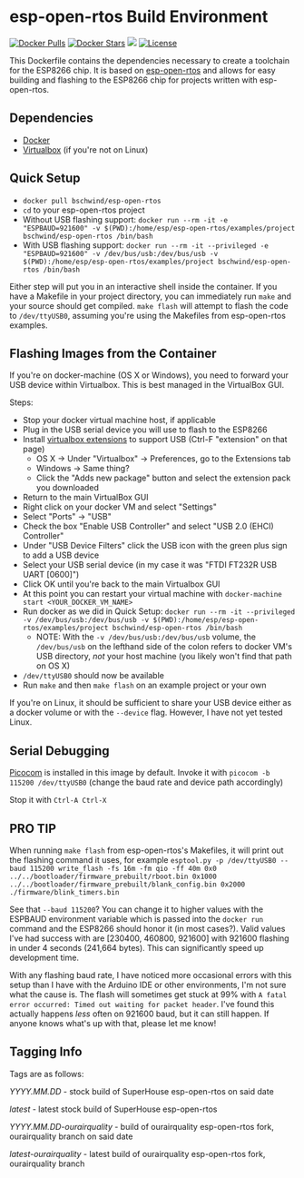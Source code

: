 esp-open-rtos Build Environment
===============================

[![Docker Pulls](https://img.shields.io/docker/pulls/bschwind/esp-open-rtos.svg)](https://hub.docker.com/r/bschwind/esp-open-rtos/) [![Docker Stars](https://img.shields.io/docker/stars/bschwind/esp-open-rtos.svg)](https://hub.docker.com/r/bschwind/esp-open-rtos/) [![](https://images.microbadger.com/badges/image/bschwind/esp-open-rtos.svg)](https://microbadger.com/images/bschwind/esp-open-rtos "Get your own image badge on microbadger.com") [![License](https://img.shields.io/badge/license-MIT-blue.svg?style=flat)](https://github.com/bschwind/esp-build/blob/master/LICENSE)

This Dockerfile contains the dependencies necessary to create a toolchain for the ESP8266 chip.
It is based on [esp-open-rtos](https://github.com/SuperHouse/esp-open-rtos) and allows for easy building and flashing
to the ESP8266 chip for projects written with esp-open-rtos.

Dependencies
------------
- [Docker](https://www.docker.com/products/docker-toolbox)
- [Virtualbox](https://www.virtualbox.org/wiki/Downloads) (if you're not on Linux)

Quick Setup
-----------

* `docker pull bschwind/esp-open-rtos`
* `cd` to your esp-open-rtos project
* Without USB flashing support: `docker run --rm -it -e "ESPBAUD=921600" -v $(PWD):/home/esp/esp-open-rtos/examples/project bschwind/esp-open-rtos /bin/bash`
* With USB flashing support: `docker run --rm -it --privileged -e "ESPBAUD=921600" -v /dev/bus/usb:/dev/bus/usb -v $(PWD):/home/esp/esp-open-rtos/examples/project bschwind/esp-open-rtos /bin/bash`

Either step will put you in an interactive shell inside the container. If you have a Makefile in your project directory, you can immediately
run `make` and your source should get compiled. `make flash` will attempt to flash the code to `/dev/ttyUSB0`, assuming you're using the
Makefiles from esp-open-rtos examples.

Flashing Images from the Container
----------------------------------

If you're on docker-machine (OS X or Windows), you need to forward your USB device within Virtualbox. This is best managed in the VirtualBox GUI.

Steps:

* Stop your docker virtual machine host, if applicable
* Plug in the USB serial device you will use to flash to the ESP8266
* Install [virtualbox extensions](https://www.virtualbox.org/wiki/Downloads) to support USB (Ctrl-F "extension" on that page)
  * OS X -> Under "Virtualbox" -> Preferences, go to the Extensions tab
  * Windows -> Same thing?
  * Click the "Adds new package" button and select the extension pack you downloaded
* Return to the main VirtualBox GUI
* Right click on your docker VM and select "Settings"
* Select "Ports" -> "USB"
* Check the box "Enable USB Controller" and select "USB 2.0 (EHCI) Controller"
* Under "USB Device Filters" click the USB icon with the green plus sign to add a USB device
* Select your USB serial device (in my case it was "FTDI FT232R USB UART [0600]")
* Click OK until you're back to the main Virtualbox GUI
* At this point you can restart your virtual machine with `docker-machine start <YOUR_DOCKER_VM_NAME>`
* Run docker as we did in Quick Setup: `docker run --rm -it --privileged -v /dev/bus/usb:/dev/bus/usb -v $(PWD):/home/esp/esp-open-rtos/examples/project bschwind/esp-open-rtos /bin/bash`
  * NOTE: With the `-v /dev/bus/usb:/dev/bus/usb` volume, the `/dev/bus/usb` on the lefthand side of the colon refers to docker VM's USB directory, *not* your host machine (you likely won't find that path on OS X)
* `/dev/ttyUSB0` should now be available
* Run `make` and then `make flash` on an example project or your own

If you're on Linux, it should be sufficient to share your USB device either as a docker volume or with the `--device` flag. However, I have not yet tested Linux.

Serial Debugging
----------------

[Picocom](https://github.com/npat-efault/picocom) is installed in this image by default. Invoke it with `picocom -b 115200 /dev/ttyUSB0` (change the baud rate and device path accordingly)

Stop it with `Ctrl-A Ctrl-X`

PRO TIP
-------

When running `make flash` from esp-open-rtos's Makefiles, it will print out the flashing command it uses, for example `esptool.py -p /dev/ttyUSB0 --baud 115200 write_flash -fs 16m -fm qio -ff 40m 0x0 ../../bootloader/firmware_prebuilt/rboot.bin 0x1000 ../../bootloader/firmware_prebuilt/blank_config.bin 0x2000 ./firmware/blink_timers.bin`

See that `--baud 115200`? You can change it to higher values with the ESPBAUD environment variable which is passed into the `docker run` command and the ESP8266 should honor it (in most cases?). Valid values I've had success with are [230400, 460800, 921600]
with 921600 flashing in under 4 seconds (241,664 bytes). This can significantly speed up development time.

With any flashing baud rate, I have noticed more occasional errors with this setup than I have with the Arduino IDE or other environments, I'm not sure what the cause is.
The flash will sometimes get stuck at 99% with `A fatal error occurred: Timed out waiting for packet header`. I've found this actually happens *less* often on 921600 baud,
but it can still happen. If anyone knows what's up with that, please let me know!
 

Tagging Info
------------

Tags are as follows:

*YYYY.MM.DD* - stock build of SuperHouse esp-open-rtos on said date

*latest* - latest stock build of SuperHouse esp-open-rtos

*YYYY.MM.DD-ourairquality* - build of ourairquality esp-open-rtos fork, ourairquality branch on said date

*latest-ourairquality* - latest build of ourairquality esp-open-rtos fork, ourairquality branch 

